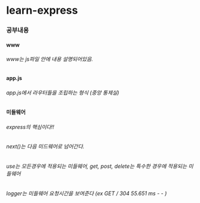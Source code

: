 # learn-express

### 공부내용

#### www
###### www는 js파일 안에 내용 설명되어있음.

#### app.js
###### app.js에서 라우터들을 조립하는 형식 (중앙 통제실)

#### 미들웨어
###### express의 핵심이다!!
###### next()는 다음 미드웨어로 넘어간다.
###### use는 모든경우에 적용되는 미들웨어, get, post, delete는 특수한 경우에 적용되는 미들웨어
###### logger는 미들웨어 요청시간을 보여준다 (ex GET / 304 55.651 ms - - )

